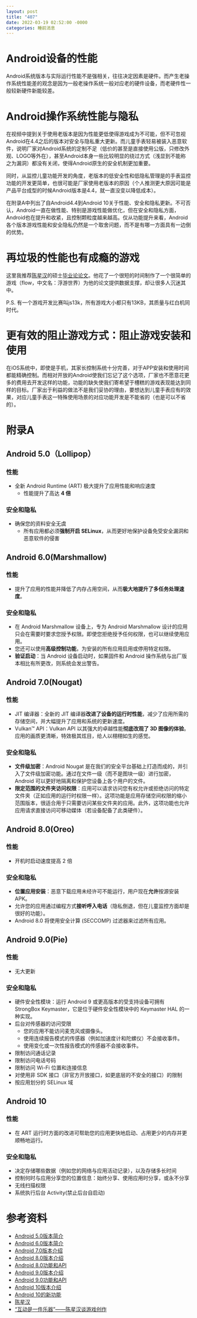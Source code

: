 ```yaml
---
layout: post
title: "407"
date: 2022-03-19 02:52:00 -0000
categories: 睡前消息
---
```


# Android设备的性能
Android系统版本与实际运行性能不是强相关，往往决定因素是硬件。而产生老操作系统性能差的观念是因为一般老操作系统一般对应老的硬件设备，而老硬件性一般较新硬件新能较差。

# Android操作系统性能与隐私
在视频中提到关于使用老版本是因为性能更低使得游戏成为不可能，但不可忽视Android在4.4之后的版本对安全与隐私重大更新。而儿童手表轻易被装入恶意软件，说明厂家对Android系统的定制不足（低价的甚至是直接使用公版，只修改外观、LOGO等外在），甚至Android本身一些比较明显的绕过方式（浅显到不能称之为漏洞）都没有关闭，使得Android原生的安全机制更加重要。

同时，从监控儿童功能开发的角度，老版本的低安全性和低隐私管理是的手表监控功能的开发更简单，也很可能是厂家使用老版本的原因（个人推测更大原因可能是产品平台成型的时候Android版本是4.4，就一直没变以降低成本）。

在附录A中列出了自Android4.4到Android 10关于性能、安全和隐私更新。不可否认，Android一直在做性能、特别是游戏性能做优化，但在安全和隐私方面，Android也在提升和收紧，且控制颗粒度越来越高。仅从功能提升来看，Android各个版本游戏性能和安全隐私仍然是一个取舍问题，而不是有哪一方面具有一边倒的优势。

# 再垃圾的性能也有成瘾的游戏
这里我推荐[陈星汉](https://baike.baidu.com/item/%E9%99%88%E6%98%9F%E6%B1%89/327688)的硕士[毕业论论文](http://jenovachen.com/flowingames/Flow_in_games_final.pdf)。他花了一个很短的时间制作了一个很简单的游戏（flow，中文名：浮游世界）为他的论文提供数据支撑，却让很多人沉迷其中。

P.S. 有一个游戏开发比赛叫js13k，所有游戏大小都只有13KB，其质量与红白机同时代。

# 更有效的阻止游戏方式：阻止游戏安装和使用
在iOS系统中，即使是手机，其家长控制系统十分完善，对于APP安装和使用时间都能精确控制。而相对开放的Android使我们忘记了这个选项，厂家也不愿意花更多的费用去开发这样的功能，功能的缺失使我们寄希望于槽糕的游戏表现能达到同样的目标。厂家出于利益的做法不是我们妥协的理由，要想达到儿童手表应有的效果，对应儿童手表这一特殊使用场景的对应功能开发是不能省的（也是可以不省的）。


# 附录A

## Android 5.0（Lollipop）
### 性能
* 全新 Android Runtime (ART) 极大提升了应用性能和响应速度
    * 性能提升了高达 **4 倍**
### 安全和隐私
* 确保您的资料安全无虞
    * 所有应用都必须**强制开启 SELinux**，从而更好地保护设备免受安全漏洞和恶意软件的侵害

## Android 6.0(Marshmallow)
### 性能
* 提升了应用的性能并降低了内存占用空间，从而**极大地提升了多任务处理速度**。
### 安全和隐私
* 在 Android Marshmallow 设备上，专为 Android Marshmallow 设计的应用只会在需要时要求您授予权限。即使您拒绝授予任何权限，也可以继续使用应用。
* 您还可以使用**高级控制功能**，为安装的所有应用启用或停用特定权限。
* **验证启动**：当 Android 设备启动时，如果固件和 Android 操作系统与出厂版本相比有所更改，则系统会发出警告。

## Android 7.0(Nougat)
### 性能
* JIT 编译器：全新的 JIT 编译器**改进了设备的运行时性能**，减少了应用所需的存储空间，并大幅提升了应用和系统的更新速度。
* Vulkan™ API：Vulkan API 以其强大的卓越性能**彻底改观了 3D 图像的体验**。应用的画质更清晰，特效极其炫目，给人以栩栩如生的感觉。
### 安全和隐私
* **文件级加密**：Android Nougat 是在我们的安全平台基础上打造而成的，并引入了文件级加密功能。通过在文件一级（而不是图块一级）进行加密，Android 可以更好地隔离和保护您设备上各个用户的文件。
* **限定范围的文件夹访问权限**：应用可以请求访问您有权允许或拒绝访问的特定文件夹（正如应用的运行时权限一样）。这项功能是应用存储空间权限的缩小范围版本，很适合用于只需要访问某些文件夹的应用。此外，这项功能也允许应用请求直接访问可移动媒体（若设备配备了此类硬件）。

## Android 8.0(Oreo)
### 性能
* 开机时启动速度提高 2 倍
### 安全和隐私
* **位置应用安装**：恶意下载应用未经许可不能运行，用户现在**允许**按源安装APK。
* 允许您的应用通过编程方式**接听呼入电话**（隐私倒退，但在儿童监控方面却是很好的功能）。
* Android 8.0 将使用安全计算 (SECCOMP) 过滤器来过滤所有应用。

## Android 9.0(Pie)
### 性能
* 无大更新
### 安全和隐私
* 硬件安全性模块：运行 Android 9 或更高版本的受支持设备可拥有 StrongBox Keymaster，它是位于硬件安全性模块中的 Keymaster HAL 的一种实现。
* 后台对传感器的访问受限
    * 您的应用不能访问麦克风或摄像头。
    * 使用连续报告模式的传感器（例如加速度计和陀螺仪）不会接收事件。
    * 使用变化或一次性报告模式的传感器不会接收事件。
* 限制访问通话记录
* 限制访问电话号码
* 限制访问 Wi-Fi 位置和连接信息
* 对使用非 SDK 接口（非官方开放接口，如更底层的不安全的接口）的限制
* 按应用划分的 SELinux 域

## Android 10
### 性能
* 在 ART 运行时方面的改进可帮助您的应用更快地启动、占用更少的内存并更顺畅地运行。
### 安全和隐私
* 决定存储哪些数据（例如您的网络与应用活动记录），以及存储多长时间
* 控制何时与应用分享您的位置信息：始终分享、使用应用时分享，或永不分享
* 无线扫描权限
* 系统执行后台 Activity(禁止后台自启动)

# 参考资料
* [Android 5.0版本简介](https://www.android.com/versions/lollipop-5-0/)
* [Android 6.0版本简介](https://www.android.com/versions/marshmallow-6-0/)
* [Android 7.0版本介绍](https://www.android.com/versions/nougat-7-0/)
* [Android 8.0版本介绍](https://www.android.com/versions/oreo-8-0/)
* [Android 8.0功能和API](https://developer.android.google.cn/about/versions/oreo/android-8.0-changes)
* [Android 9.0版本介绍](https://www.android.com/versions/pie-9-0/)
* [Android 9.0功能和API](https://developer.android.google.cn/about/versions/pie/android-9.0?hl=zh-cn)
* [Android 10版本介绍](https://www.android.com/android-10/)
* [Android 10的新功能](https://developer.android.google.cn/about/versions/10?hl=zh-cn)
* [陈星汉](https://baike.baidu.com/item/%E9%99%88%E6%98%9F%E6%B1%89/327688)
* [“互动是一件乐器”——陈星汉谈游戏创作](https://www.gcores.com/radios/126198/)
